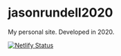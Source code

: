 # jasonrundell2020

My personal site. Developed in 2020.

[![Netlify Status](https://api.netlify.com/api/v1/badges/3c1d90cb-8686-4d38-b903-f1cd2b52bb69/deploy-status)](https://app.netlify.com/sites/nostalgic-noyce-ddc705/deploys)
